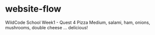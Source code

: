 # website-flow
WildCode School Week1 - Quest 4
Pizza Medium, salami, ham, onions, mushrooms, double cheese ... delicious! 